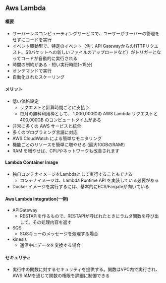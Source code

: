 ## Aws Lambda

#### 概要

- サーバーレスコンピューティングサービスで、ユーザーがサーバーの管理をせずにコードを実行
- イベント駆動型で、特定のイベント（例：API GatewayからのHTTPリクエスト、S3バケットへの新しいファイルのアップロードなど）がトリガーとなってコードが自動的に実行される
- 時間の制約がある - 短い実行時間(~15分)
- オンデマンドで実行
- 自動化されたスケーリング

#### メリット

- 低い価格設定
  - リクエストと計算時間ごとに支払う
  - 毎月の無料利用枠として、 1,000,000件の AWS Lambda リクエストと400,000GB のコンピュートタイムがある
- 非常に多くの AWS サービスと統合
- 多くのプログラミング言語に対応
- AWS CloudWatch による簡単なモニタリング
- 機能ごとのリソースを簡単に増やせる (最大10GBのRAM!)
- RAM を増やせば、CPUやネットワークも改善されます

#### Lambda Container Image

- 独自コンテナイメージをLambdaとして実行することもできる
  - コンテナイメージは、Lambda Runtime API を実装している必要がある
- Docker イメージを実行するには、基本的にECS/Fargateが向いている

#### Aws Lambda Integration(一例)

- APIGateway
  - RESTAPIを作るもので、RESTAPIが呼ばれたときにラムダ関数を呼び出して、その処理内容を返す
- SQS
  - SQSキューのメッセージを処理する場合
- kinesis
  - 通信中にデータを変換する場合

#### セキュリティ

- 実行中の関数に対するセキュリティを提供する。関数はVPC内で実行され、AWS IAMを通じて関数の権限を詳細に制御できる
